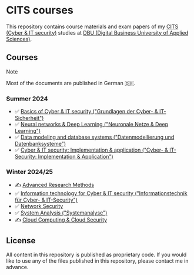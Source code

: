 # CITS courses

This repository contains course materials and exam papers of my
[CITS (Cyber & IT security)][1] studies at
[DBU (Digital Business University of Applied Sciences)][2].

## Courses

> [!NOTE]
> Most of the documents are published in German 🇩🇪.

### Summer 2024

* ✅ [Basics of Cyber & IT security ("Grundlagen der Cyber- & IT-Sicherheit")](GCIT01/README.md)
* ✅ [Neural networks & Deep Learning ("Neuronale Netze & Deep Learning")](NNDL91/README.md)
* ✅ [Data modeling and database systems ("Datenmodellierung und Datenbanksysteme")](DADA01/README.md)
* ✅ [Cyber & IT security: Implementation & application ("Cyber- & IT-Security: Implementation & Application")](IMAP01/README.md)

### Winter 2024/25

* ✍️ [Advanced Research Methods](ADRM01/README.md)
* ✅ [Information technology for Cyber & IT security ("Informationstechnik für Cyber- & IT-Security")](ITCI01/README.md)
* ✅ [Network Security](NESE01/README.md)
* ✅ [System Analysis ("Systemanalyse")](SYAL02/README.md)
* ✍️ [Cloud Computing & Cloud Security](CCCS02/README.md)

## License

All content in this repository is published as proprietary code.
If you would like to use any of the files published in this
repository, please contact me in advance.

[1]: https://dbuas.de/master/cyber-it-security-master/
[2]: https://dbuas.de/
